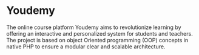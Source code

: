 # Youdemy
The online course platform Youdemy aims to revolutionize learning by offering an interactive and personalized system for students and teachers. The project is based on object Oriented programming (OOP) concepts in native PHP to ensure a modular clear and scalable architecture.
